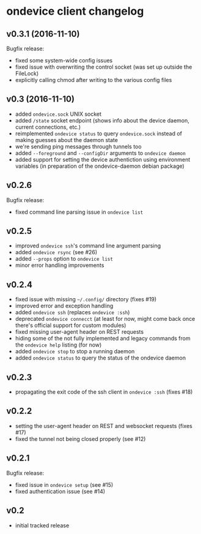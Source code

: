 ondevice client changelog
=========================

## v0.3.1 (2016-11-10)

Bugfix release:
- fixed some system-wide config issues
- fixed issue with overwriting the control socket (was set up outside the FileLock)
- explicitly calling chmod after writing to the various config files

## v0.3 (2016-11-10)

- added `ondevice.sock` UNIX socket
- added `/state` socket endpoint (shows info about the device daemon, current connections, etc.)
- reimplemented `ondevice status` to query `ondevice.sock` instead of making guesses about the daemon state
- we're sending ping messages through tunnels too
- added `--foreground` and `--configDir` arguments to `ondevice daemon`
- added support for setting the device authentiction using environment variables (in preparation of the ondevice-daemon debian package)

## v0.2.6

Bugfix release:
- fixed command line parsing issue in `ondevice list`

## v0.2.5
- improved `ondevice ssh`'s command line argument parsing
- added `ondevice rsync` (see #26)
- added `--props` option to `ondevice list`
- minor error handling improvements

## v0.2.4
- fixed issue with missing `~/.config/` directory (fixes #19)
- improved error and exception handling
- added `ondevice ssh` (replaces `ondevice :ssh`)
- deprecated `ondevice connecct` (at least for now, might come back once there's official support for custom modules)
- fixed missing user-agent header on REST requests
- hiding some of the not fully implemented and legacy commands from the `ondevice help` listing (for now)
- added `ondevice stop` to stop a running daemon
- added `ondevice status` to query the status of the ondevice daemon

## v0.2.3
- propagating the exit code of the ssh client in `ondevice :ssh` (fixes #18)

## v0.2.2
- setting the user-agent header on REST and websocket requests (fixes #17)
- fixed the tunnel not being closed properly (see #12)

## v0.2.1

Bugfix release:

- fixed issue in `ondevice setup` (see #15)
- fixed authentication issue (see #14)

## v0.2
- initial tracked release
